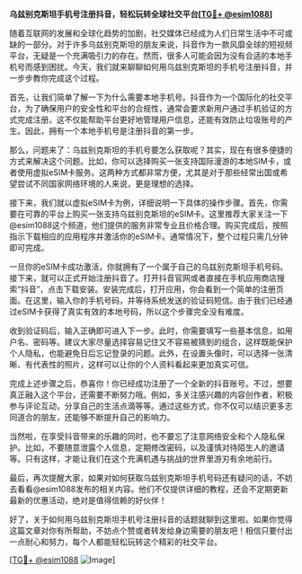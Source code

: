 **乌兹别克斯坦手机号注册抖音，轻松玩转全球社交平台[[TG💪+ @esim1088](https://t.me/s/esim1088)]**

随着互联网的发展和全球化趋势的加剧，社交媒体已经成为人们日常生活中不可或缺的一部分。对于许多乌兹别克斯坦的朋友来说，抖音作为一款风靡全球的短视频平台，无疑是一个充满吸引力的存在。然而，很多人可能会因为没有合适的本地手机号而感到困扰。今天，我们就来聊聊如何用乌兹别克斯坦的手机号注册抖音，并一步步教你完成这个过程。

首先，让我们简单了解一下为什么需要本地手机号。抖音作为一个国际化的社交平台，为了确保用户的安全性和平台的合规性，通常会要求新用户通过手机验证的方式完成注册。这不仅能帮助平台更好地管理用户信息，还能有效防止垃圾账号的产生。因此，拥有一个本地手机号是注册抖音的第一步。

那么，问题来了：乌兹别克斯坦的手机号要怎么获取呢？其实，现在有很多便捷的方式来解决这个问题。比如，你可以选择购买一张支持国际漫游的本地SIM卡，或者使用虚拟eSIM卡服务。这两种方式都非常方便，尤其是对于那些经常出国或希望尝试不同国家网络环境的人来说，更是理想的选择。

接下来，我们就以虚拟eSIM卡为例，详细说明一下具体的操作步骤。首先，你需要在可靠的平台上购买一张支持乌兹别克斯坦的eSIM卡。这里推荐大家关注一下@esim1088这个频道，他们提供的服务非常专业且价格合理。购买完成后，按照指示下载相应的应用程序并激活你的eSIM卡。通常情况下，整个过程只需几分钟即可完成。

一旦你的eSIM卡成功激活，你就拥有了一个属于自己的乌兹别克斯坦手机号码。接下来，就可以正式开始注册抖音了。打开抖音官网或者直接在手机应用商店搜索“抖音”，点击下载安装。安装完成后，打开应用，你会看到一个简单的注册页面。在这里，输入你的手机号码，并等待系统发送的验证码短信。由于我们已经通过eSIM卡获得了真实有效的本地号码，所以这个步骤完全没有难度。

收到验证码后，输入正确即可进入下一步。此时，你需要填写一些基本信息，如用户名、密码等。建议大家尽量选择容易记住又不容易被猜到的组合，这样既能保护个人隐私，也能避免日后忘记登录的问题。此外，在设置头像时，可以选择一张清晰、有代表性的照片，这样可以让你的个人资料看起来更加真实可信。

完成上述步骤之后，恭喜你！你已经成功注册了一个全新的抖音账号。不过，想要真正融入这个平台，还需要不断努力哦。例如，多关注感兴趣的内容创作者，积极参与评论互动，分享自己的生活点滴等等。通过这些方式，你不仅可以结识更多志同道合的朋友，还能够不断提升自己的影响力。

当然啦，在享受抖音带来的乐趣的同时，也不要忘了注意网络安全和个人隐私保护。比如，不要随意泄露个人信息，定期修改密码，以及谨慎对待陌生人的邀请等。只有这样，才能让我们在这个充满机遇与挑战的世界里游刃有余地前行。

最后，再次提醒大家，如果对如何获取乌兹别克斯坦手机号码还有疑问的话，不妨去看看@esim1088发布的相关内容。他们不仅提供详细的教程，还会不定期更新最新的优惠活动，绝对是值得信赖的好伙伴！

好了，关于如何用乌兹别克斯坦手机号注册抖音的话题就聊到这里啦。如果你觉得这篇文章对你有所帮助，不妨点个赞或者转发给身边需要的朋友吧！相信只要付出一点耐心和努力，每个人都能轻松玩转这个精彩的社交平台。

[[TG💪+ @esim1088](https://t.me/s/esim1088) ![Image](https://i.postimg.cc/4NQfJmqS/Snipaste-2025-05-13-00-14-12.png)]